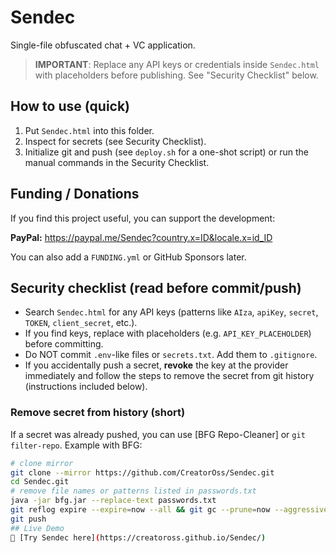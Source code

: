 # Sendec
Single-file obfuscated chat + VC application.

> **IMPORTANT**: Replace any API keys or credentials inside `Sendec.html` with placeholders before publishing. See "Security Checklist" below.

## How to use (quick)
1. Put `Sendec.html` into this folder.
2. Inspect for secrets (see Security Checklist).
3. Initialize git and push (see `deploy.sh` for a one-shot script) or run the manual commands in the Security Checklist.

## Funding / Donations
If you find this project useful, you can support the development:

**PayPal:** https://paypal.me/Sendec?country.x=ID&locale.x=id_ID

You can also add a `FUNDING.yml` or GitHub Sponsors later.

## Security checklist (read before commit/push)
- Search `Sendec.html` for any API keys (patterns like `AIza`, `apiKey`, `secret`, `TOKEN`, `client_secret`, etc.).
- If you find keys, replace with placeholders (e.g. `API_KEY_PLACEHOLDER`) before committing.
- Do NOT commit `.env`-like files or `secrets.txt`. Add them to `.gitignore`.
- If you accidentally push a secret, **revoke** the key at the provider immediately and follow the steps to remove the secret from git history (instructions included below).

### Remove secret from history (short)
If a secret was already pushed, you can use [BFG Repo-Cleaner] or `git filter-repo`. Example with BFG:

```bash
# clone mirror
git clone --mirror https://github.com/CreatorOss/Sendec.git
cd Sendec.git
# remove file names or patterns listed in passwords.txt
java -jar bfg.jar --replace-text passwords.txt
git reflog expire --expire=now --all && git gc --prune=now --aggressive
git push
## Live Demo
🚀 [Try Sendec here](https://creatoross.github.io/Sendec/)
